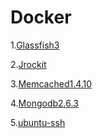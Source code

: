 Docker
======
1.[Glassfish3](https://github.com/nivance/Docker-Env/tree/master/gf3.1.1)

2.[Jrockit](https://github.com/nivance/Docker-Env/tree/master/jrockit)

3.[Memcached1.4.10](https://github.com/nivance/Docker-Env/tree/master/memcached/1.4.10)

4.[Mongodb2.6.3](https://github.com/nivance/Docker-Env/tree/master/mongdb/2.6.3)

5.[ubuntu-ssh](https://github.com/nivance/Docker-Env/tree/master/ubuntu-ssh)
